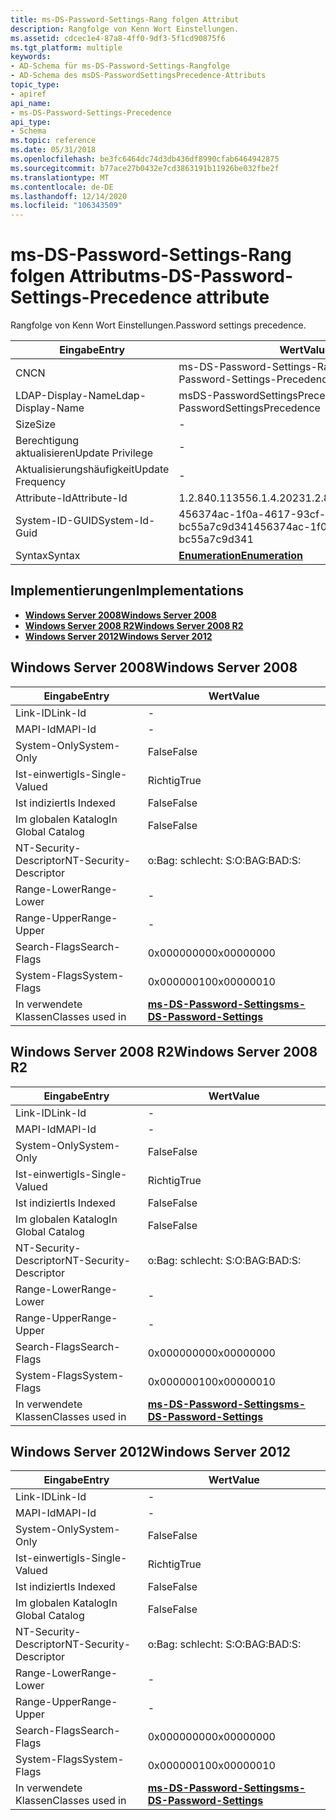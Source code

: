 ```yaml
---
title: ms-DS-Password-Settings-Rang folgen Attribut
description: Rangfolge von Kenn Wort Einstellungen.
ms.assetid: cdcec1e4-87a8-4ff0-9df3-5f1cd90875f6
ms.tgt_platform: multiple
keywords:
- AD-Schema für ms-DS-Password-Settings-Rangfolge
- AD-Schema des msDS-PasswordSettingsPrecedence-Attributs
topic_type:
- apiref
api_name:
- ms-DS-Password-Settings-Precedence
api_type:
- Schema
ms.topic: reference
ms.date: 05/31/2018
ms.openlocfilehash: be3fc6464dc74d3db436df8990cfab6464942875
ms.sourcegitcommit: b77ace27b0432e7cd3863191b11926be032fbe2f
ms.translationtype: MT
ms.contentlocale: de-DE
ms.lasthandoff: 12/14/2020
ms.locfileid: "106343509"
---
```

# <a name="ms-ds-password-settings-precedence-attribute"></a><span data-ttu-id="1d70b-105">ms-DS-Password-Settings-Rang folgen Attribut</span><span class="sxs-lookup"><span data-stu-id="1d70b-105">ms-DS-Password-Settings-Precedence attribute</span></span>

<span data-ttu-id="1d70b-106">Rangfolge von Kenn Wort Einstellungen.</span><span class="sxs-lookup"><span data-stu-id="1d70b-106">Password settings precedence.</span></span>



| <span data-ttu-id="1d70b-107">Eingabe</span><span class="sxs-lookup"><span data-stu-id="1d70b-107">Entry</span></span> | <span data-ttu-id="1d70b-108">Wert</span><span class="sxs-lookup"><span data-stu-id="1d70b-108">Value</span></span> |
|-------------------|--------------------------------------|
| <span data-ttu-id="1d70b-109">CN</span><span class="sxs-lookup"><span data-stu-id="1d70b-109">CN</span></span>                | <span data-ttu-id="1d70b-110">ms-DS-Password-Settings-Rangfolge</span><span class="sxs-lookup"><span data-stu-id="1d70b-110">ms-DS-Password-Settings-Precedence</span></span>   |
| <span data-ttu-id="1d70b-111">LDAP-Display-Name</span><span class="sxs-lookup"><span data-stu-id="1d70b-111">Ldap-Display-Name</span></span> | <span data-ttu-id="1d70b-112">msDS-PasswordSettingsPrecedence</span><span class="sxs-lookup"><span data-stu-id="1d70b-112">msDS-PasswordSettingsPrecedence</span></span>      |
| <span data-ttu-id="1d70b-113">Size</span><span class="sxs-lookup"><span data-stu-id="1d70b-113">Size</span></span>              | \-                                   |
| <span data-ttu-id="1d70b-114">Berechtigung aktualisieren</span><span class="sxs-lookup"><span data-stu-id="1d70b-114">Update Privilege</span></span>  | \-                                   |
| <span data-ttu-id="1d70b-115">Aktualisierungshäufigkeit</span><span class="sxs-lookup"><span data-stu-id="1d70b-115">Update Frequency</span></span>  | \-                                   |
| <span data-ttu-id="1d70b-116">Attribute-Id</span><span class="sxs-lookup"><span data-stu-id="1d70b-116">Attribute-Id</span></span>      | <span data-ttu-id="1d70b-117">1.2.840.113556.1.4.2023</span><span class="sxs-lookup"><span data-stu-id="1d70b-117">1.2.840.113556.1.4.2023</span></span>              |
| <span data-ttu-id="1d70b-118">System-ID-GUID</span><span class="sxs-lookup"><span data-stu-id="1d70b-118">System-Id-Guid</span></span>    | <span data-ttu-id="1d70b-119">456374ac-1f0a-4617-93cf-bc55a7c9d341</span><span class="sxs-lookup"><span data-stu-id="1d70b-119">456374ac-1f0a-4617-93cf-bc55a7c9d341</span></span> |
| <span data-ttu-id="1d70b-120">Syntax</span><span class="sxs-lookup"><span data-stu-id="1d70b-120">Syntax</span></span>            | [<span data-ttu-id="1d70b-121">**Enumeration**</span><span class="sxs-lookup"><span data-stu-id="1d70b-121">**Enumeration**</span></span>](s-enumeration.md) |



## <a name="implementations"></a><span data-ttu-id="1d70b-122">Implementierungen</span><span class="sxs-lookup"><span data-stu-id="1d70b-122">Implementations</span></span>

-   [<span data-ttu-id="1d70b-123">**Windows Server 2008**</span><span class="sxs-lookup"><span data-stu-id="1d70b-123">**Windows Server 2008**</span></span>](#windows-server-2008)
-   [<span data-ttu-id="1d70b-124">**Windows Server 2008 R2**</span><span class="sxs-lookup"><span data-stu-id="1d70b-124">**Windows Server 2008 R2**</span></span>](#windows-server-2008-r2)
-   [<span data-ttu-id="1d70b-125">**Windows Server 2012**</span><span class="sxs-lookup"><span data-stu-id="1d70b-125">**Windows Server 2012**</span></span>](#windows-server-2012)

## <a name="windows-server-2008"></a><span data-ttu-id="1d70b-126">Windows Server 2008</span><span class="sxs-lookup"><span data-stu-id="1d70b-126">Windows Server 2008</span></span>



| <span data-ttu-id="1d70b-127">Eingabe</span><span class="sxs-lookup"><span data-stu-id="1d70b-127">Entry</span></span> | <span data-ttu-id="1d70b-128">Wert</span><span class="sxs-lookup"><span data-stu-id="1d70b-128">Value</span></span> |
|------------------------|-----------------------------------------------------------------------|
| <span data-ttu-id="1d70b-129">Link-ID</span><span class="sxs-lookup"><span data-stu-id="1d70b-129">Link-Id</span></span>                | \-                                                                    |
| <span data-ttu-id="1d70b-130">MAPI-Id</span><span class="sxs-lookup"><span data-stu-id="1d70b-130">MAPI-Id</span></span>                | \-                                                                    |
| <span data-ttu-id="1d70b-131">System-Only</span><span class="sxs-lookup"><span data-stu-id="1d70b-131">System-Only</span></span>            | <span data-ttu-id="1d70b-132">False</span><span class="sxs-lookup"><span data-stu-id="1d70b-132">False</span></span>                                                                 |
| <span data-ttu-id="1d70b-133">Ist-einwertig</span><span class="sxs-lookup"><span data-stu-id="1d70b-133">Is-Single-Valued</span></span>       | <span data-ttu-id="1d70b-134">Richtig</span><span class="sxs-lookup"><span data-stu-id="1d70b-134">True</span></span>                                                                  |
| <span data-ttu-id="1d70b-135">Ist indiziert</span><span class="sxs-lookup"><span data-stu-id="1d70b-135">Is Indexed</span></span>             | <span data-ttu-id="1d70b-136">False</span><span class="sxs-lookup"><span data-stu-id="1d70b-136">False</span></span>                                                                 |
| <span data-ttu-id="1d70b-137">Im globalen Katalog</span><span class="sxs-lookup"><span data-stu-id="1d70b-137">In Global Catalog</span></span>      | <span data-ttu-id="1d70b-138">False</span><span class="sxs-lookup"><span data-stu-id="1d70b-138">False</span></span>                                                                 |
| <span data-ttu-id="1d70b-139">NT-Security-Descriptor</span><span class="sxs-lookup"><span data-stu-id="1d70b-139">NT-Security-Descriptor</span></span> | <span data-ttu-id="1d70b-140">o:Bag: schlecht: S:</span><span class="sxs-lookup"><span data-stu-id="1d70b-140">O:BAG:BAD:S:</span></span>                                                          |
| <span data-ttu-id="1d70b-141">Range-Lower</span><span class="sxs-lookup"><span data-stu-id="1d70b-141">Range-Lower</span></span>            | \-                                                                    |
| <span data-ttu-id="1d70b-142">Range-Upper</span><span class="sxs-lookup"><span data-stu-id="1d70b-142">Range-Upper</span></span>            | \-                                                                    |
| <span data-ttu-id="1d70b-143">Search-Flags</span><span class="sxs-lookup"><span data-stu-id="1d70b-143">Search-Flags</span></span>           | <span data-ttu-id="1d70b-144">0x00000000</span><span class="sxs-lookup"><span data-stu-id="1d70b-144">0x00000000</span></span>                                                            |
| <span data-ttu-id="1d70b-145">System-Flags</span><span class="sxs-lookup"><span data-stu-id="1d70b-145">System-Flags</span></span>           | <span data-ttu-id="1d70b-146">0x00000010</span><span class="sxs-lookup"><span data-stu-id="1d70b-146">0x00000010</span></span>                                                            |
| <span data-ttu-id="1d70b-147">In verwendete Klassen</span><span class="sxs-lookup"><span data-stu-id="1d70b-147">Classes used in</span></span>        | [<span data-ttu-id="1d70b-148">**ms-DS-Password-Settings**</span><span class="sxs-lookup"><span data-stu-id="1d70b-148">**ms-DS-Password-Settings**</span></span>](c-msds-passwordsettings.md)<br/> |



## <a name="windows-server-2008-r2"></a><span data-ttu-id="1d70b-149">Windows Server 2008 R2</span><span class="sxs-lookup"><span data-stu-id="1d70b-149">Windows Server 2008 R2</span></span>



| <span data-ttu-id="1d70b-150">Eingabe</span><span class="sxs-lookup"><span data-stu-id="1d70b-150">Entry</span></span> | <span data-ttu-id="1d70b-151">Wert</span><span class="sxs-lookup"><span data-stu-id="1d70b-151">Value</span></span> |
|------------------------|-----------------------------------------------------------------------|
| <span data-ttu-id="1d70b-152">Link-ID</span><span class="sxs-lookup"><span data-stu-id="1d70b-152">Link-Id</span></span>                | \-                                                                    |
| <span data-ttu-id="1d70b-153">MAPI-Id</span><span class="sxs-lookup"><span data-stu-id="1d70b-153">MAPI-Id</span></span>                | \-                                                                    |
| <span data-ttu-id="1d70b-154">System-Only</span><span class="sxs-lookup"><span data-stu-id="1d70b-154">System-Only</span></span>            | <span data-ttu-id="1d70b-155">False</span><span class="sxs-lookup"><span data-stu-id="1d70b-155">False</span></span>                                                                 |
| <span data-ttu-id="1d70b-156">Ist-einwertig</span><span class="sxs-lookup"><span data-stu-id="1d70b-156">Is-Single-Valued</span></span>       | <span data-ttu-id="1d70b-157">Richtig</span><span class="sxs-lookup"><span data-stu-id="1d70b-157">True</span></span>                                                                  |
| <span data-ttu-id="1d70b-158">Ist indiziert</span><span class="sxs-lookup"><span data-stu-id="1d70b-158">Is Indexed</span></span>             | <span data-ttu-id="1d70b-159">False</span><span class="sxs-lookup"><span data-stu-id="1d70b-159">False</span></span>                                                                 |
| <span data-ttu-id="1d70b-160">Im globalen Katalog</span><span class="sxs-lookup"><span data-stu-id="1d70b-160">In Global Catalog</span></span>      | <span data-ttu-id="1d70b-161">False</span><span class="sxs-lookup"><span data-stu-id="1d70b-161">False</span></span>                                                                 |
| <span data-ttu-id="1d70b-162">NT-Security-Descriptor</span><span class="sxs-lookup"><span data-stu-id="1d70b-162">NT-Security-Descriptor</span></span> | <span data-ttu-id="1d70b-163">o:Bag: schlecht: S:</span><span class="sxs-lookup"><span data-stu-id="1d70b-163">O:BAG:BAD:S:</span></span>                                                          |
| <span data-ttu-id="1d70b-164">Range-Lower</span><span class="sxs-lookup"><span data-stu-id="1d70b-164">Range-Lower</span></span>            | \-                                                                    |
| <span data-ttu-id="1d70b-165">Range-Upper</span><span class="sxs-lookup"><span data-stu-id="1d70b-165">Range-Upper</span></span>            | \-                                                                    |
| <span data-ttu-id="1d70b-166">Search-Flags</span><span class="sxs-lookup"><span data-stu-id="1d70b-166">Search-Flags</span></span>           | <span data-ttu-id="1d70b-167">0x00000000</span><span class="sxs-lookup"><span data-stu-id="1d70b-167">0x00000000</span></span>                                                            |
| <span data-ttu-id="1d70b-168">System-Flags</span><span class="sxs-lookup"><span data-stu-id="1d70b-168">System-Flags</span></span>           | <span data-ttu-id="1d70b-169">0x00000010</span><span class="sxs-lookup"><span data-stu-id="1d70b-169">0x00000010</span></span>                                                            |
| <span data-ttu-id="1d70b-170">In verwendete Klassen</span><span class="sxs-lookup"><span data-stu-id="1d70b-170">Classes used in</span></span>        | [<span data-ttu-id="1d70b-171">**ms-DS-Password-Settings**</span><span class="sxs-lookup"><span data-stu-id="1d70b-171">**ms-DS-Password-Settings**</span></span>](c-msds-passwordsettings.md)<br/> |



## <a name="windows-server-2012"></a><span data-ttu-id="1d70b-172">Windows Server 2012</span><span class="sxs-lookup"><span data-stu-id="1d70b-172">Windows Server 2012</span></span>



| <span data-ttu-id="1d70b-173">Eingabe</span><span class="sxs-lookup"><span data-stu-id="1d70b-173">Entry</span></span> | <span data-ttu-id="1d70b-174">Wert</span><span class="sxs-lookup"><span data-stu-id="1d70b-174">Value</span></span> |
|------------------------|-----------------------------------------------------------------------|
| <span data-ttu-id="1d70b-175">Link-ID</span><span class="sxs-lookup"><span data-stu-id="1d70b-175">Link-Id</span></span>                | \-                                                                    |
| <span data-ttu-id="1d70b-176">MAPI-Id</span><span class="sxs-lookup"><span data-stu-id="1d70b-176">MAPI-Id</span></span>                | \-                                                                    |
| <span data-ttu-id="1d70b-177">System-Only</span><span class="sxs-lookup"><span data-stu-id="1d70b-177">System-Only</span></span>            | <span data-ttu-id="1d70b-178">False</span><span class="sxs-lookup"><span data-stu-id="1d70b-178">False</span></span>                                                                 |
| <span data-ttu-id="1d70b-179">Ist-einwertig</span><span class="sxs-lookup"><span data-stu-id="1d70b-179">Is-Single-Valued</span></span>       | <span data-ttu-id="1d70b-180">Richtig</span><span class="sxs-lookup"><span data-stu-id="1d70b-180">True</span></span>                                                                  |
| <span data-ttu-id="1d70b-181">Ist indiziert</span><span class="sxs-lookup"><span data-stu-id="1d70b-181">Is Indexed</span></span>             | <span data-ttu-id="1d70b-182">False</span><span class="sxs-lookup"><span data-stu-id="1d70b-182">False</span></span>                                                                 |
| <span data-ttu-id="1d70b-183">Im globalen Katalog</span><span class="sxs-lookup"><span data-stu-id="1d70b-183">In Global Catalog</span></span>      | <span data-ttu-id="1d70b-184">False</span><span class="sxs-lookup"><span data-stu-id="1d70b-184">False</span></span>                                                                 |
| <span data-ttu-id="1d70b-185">NT-Security-Descriptor</span><span class="sxs-lookup"><span data-stu-id="1d70b-185">NT-Security-Descriptor</span></span> | <span data-ttu-id="1d70b-186">o:Bag: schlecht: S:</span><span class="sxs-lookup"><span data-stu-id="1d70b-186">O:BAG:BAD:S:</span></span>                                                          |
| <span data-ttu-id="1d70b-187">Range-Lower</span><span class="sxs-lookup"><span data-stu-id="1d70b-187">Range-Lower</span></span>            | \-                                                                    |
| <span data-ttu-id="1d70b-188">Range-Upper</span><span class="sxs-lookup"><span data-stu-id="1d70b-188">Range-Upper</span></span>            | \-                                                                    |
| <span data-ttu-id="1d70b-189">Search-Flags</span><span class="sxs-lookup"><span data-stu-id="1d70b-189">Search-Flags</span></span>           | <span data-ttu-id="1d70b-190">0x00000000</span><span class="sxs-lookup"><span data-stu-id="1d70b-190">0x00000000</span></span>                                                            |
| <span data-ttu-id="1d70b-191">System-Flags</span><span class="sxs-lookup"><span data-stu-id="1d70b-191">System-Flags</span></span>           | <span data-ttu-id="1d70b-192">0x00000010</span><span class="sxs-lookup"><span data-stu-id="1d70b-192">0x00000010</span></span>                                                            |
| <span data-ttu-id="1d70b-193">In verwendete Klassen</span><span class="sxs-lookup"><span data-stu-id="1d70b-193">Classes used in</span></span>        | [<span data-ttu-id="1d70b-194">**ms-DS-Password-Settings**</span><span class="sxs-lookup"><span data-stu-id="1d70b-194">**ms-DS-Password-Settings**</span></span>](c-msds-passwordsettings.md)<br/> |



 

 





